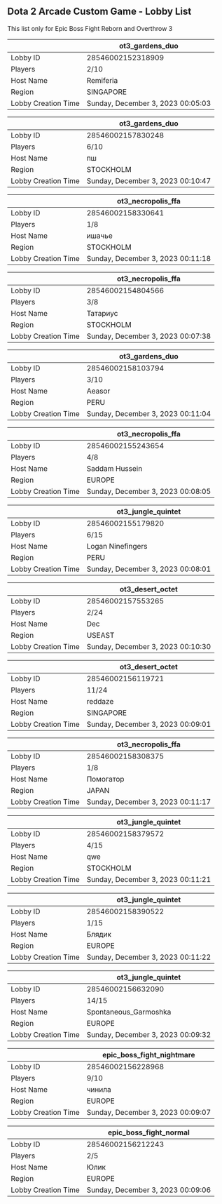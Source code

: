 ## Dota 2 Arcade Custom Game - Lobby List

This list only for Epic Boss Fight Reborn and Overthrow 3

|  | ot3_gardens_duo |
| ------ | ------ |
| Lobby ID | 28546002152318909 |
| Players | 2/10 |
| Host Name | Remiferia |
| Region | SINGAPORE |
| Lobby Creation Time | Sunday, December 3, 2023 00:05:03 |


|  | ot3_gardens_duo |
| ------ | ------ |
| Lobby ID | 28546002157830248 |
| Players | 6/10 |
| Host Name | пш |
| Region | STOCKHOLM |
| Lobby Creation Time | Sunday, December 3, 2023 00:10:47 |


|  | ot3_necropolis_ffa |
| ------ | ------ |
| Lobby ID | 28546002158330641 |
| Players | 1/8 |
| Host Name | ишачье |
| Region | STOCKHOLM |
| Lobby Creation Time | Sunday, December 3, 2023 00:11:18 |


|  | ot3_necropolis_ffa |
| ------ | ------ |
| Lobby ID | 28546002154804566 |
| Players | 3/8 |
| Host Name | Татариус |
| Region | STOCKHOLM |
| Lobby Creation Time | Sunday, December 3, 2023 00:07:38 |


|  | ot3_gardens_duo |
| ------ | ------ |
| Lobby ID | 28546002158103794 |
| Players | 3/10 |
| Host Name | Aeasor |
| Region | PERU |
| Lobby Creation Time | Sunday, December 3, 2023 00:11:04 |


|  | ot3_necropolis_ffa |
| ------ | ------ |
| Lobby ID | 28546002155243654 |
| Players | 4/8 |
| Host Name | Saddam Hussein |
| Region | EUROPE |
| Lobby Creation Time | Sunday, December 3, 2023 00:08:05 |


|  | ot3_jungle_quintet |
| ------ | ------ |
| Lobby ID | 28546002155179820 |
| Players | 6/15 |
| Host Name | Logan Ninefingers |
| Region | PERU |
| Lobby Creation Time | Sunday, December 3, 2023 00:08:01 |


|  | ot3_desert_octet |
| ------ | ------ |
| Lobby ID | 28546002157553265 |
| Players | 2/24 |
| Host Name | Dec |
| Region | USEAST |
| Lobby Creation Time | Sunday, December 3, 2023 00:10:30 |


|  | ot3_desert_octet |
| ------ | ------ |
| Lobby ID | 28546002156119721 |
| Players | 11/24 |
| Host Name | reddaze |
| Region | SINGAPORE |
| Lobby Creation Time | Sunday, December 3, 2023 00:09:01 |


|  | ot3_necropolis_ffa |
| ------ | ------ |
| Lobby ID | 28546002158308375 |
| Players | 1/8 |
| Host Name | Помогатор |
| Region | JAPAN |
| Lobby Creation Time | Sunday, December 3, 2023 00:11:17 |


|  | ot3_jungle_quintet |
| ------ | ------ |
| Lobby ID | 28546002158379572 |
| Players | 4/15 |
| Host Name | qwe |
| Region | STOCKHOLM |
| Lobby Creation Time | Sunday, December 3, 2023 00:11:21 |


|  | ot3_jungle_quintet |
| ------ | ------ |
| Lobby ID | 28546002158390522 |
| Players | 1/15 |
| Host Name | Блядик |
| Region | EUROPE |
| Lobby Creation Time | Sunday, December 3, 2023 00:11:22 |


|  | ot3_jungle_quintet |
| ------ | ------ |
| Lobby ID | 28546002156632090 |
| Players | 14/15 |
| Host Name | Spontaneous_Garmoshka |
| Region | EUROPE |
| Lobby Creation Time | Sunday, December 3, 2023 00:09:32 |


|  | epic_boss_fight_nightmare |
| ------ | ------ |
| Lobby ID | 28546002156228968 |
| Players | 9/10 |
| Host Name | чинила |
| Region | EUROPE |
| Lobby Creation Time | Sunday, December 3, 2023 00:09:07 |


|  | epic_boss_fight_normal |
| ------ | ------ |
| Lobby ID | 28546002156212243 |
| Players | 2/5 |
| Host Name | Юлик |
| Region | EUROPE |
| Lobby Creation Time | Sunday, December 3, 2023 00:09:06 |


